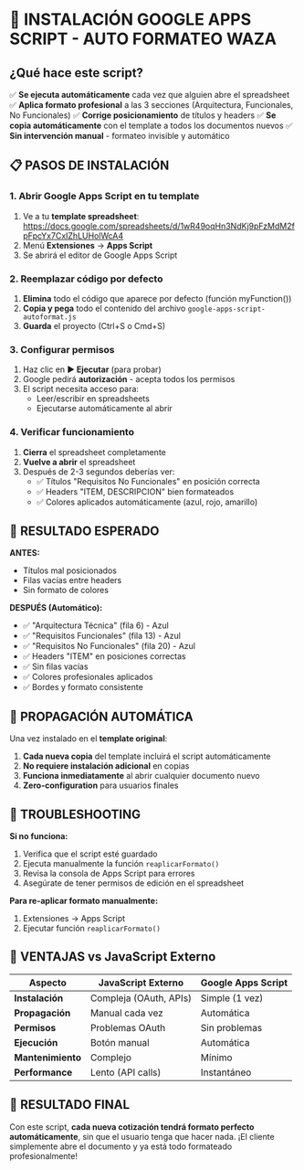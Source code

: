 # 🚀 INSTALACIÓN GOOGLE APPS SCRIPT - AUTO FORMATEO WAZA

## ¿Qué hace este script?

✅ **Se ejecuta automáticamente** cada vez que alguien abre el spreadsheet
✅ **Aplica formato profesional** a las 3 secciones (Arquitectura, Funcionales, No Funcionales)
✅ **Corrige posicionamiento** de títulos y headers
✅ **Se copia automáticamente** con el template a todos los documentos nuevos
✅ **Sin intervención manual** - formateo invisible y automático

## 📋 PASOS DE INSTALACIÓN

### 1. Abrir Google Apps Script en tu template

1. Ve a tu **template spreadsheet**: https://docs.google.com/spreadsheets/d/1wR49oqHn3NdKj9pFzMdM2fpFpcYx7CxIZhLUHolWcA4
2. Menú **Extensiones** → **Apps Script**
3. Se abrirá el editor de Google Apps Script

### 2. Reemplazar código por defecto

1. **Elimina** todo el código que aparece por defecto (función myFunction())
2. **Copia y pega** todo el contenido del archivo `google-apps-script-autoformat.js`
3. **Guarda** el proyecto (Ctrl+S o Cmd+S)

### 3. Configurar permisos

1. Haz clic en **▶️ Ejecutar** (para probar)
2. Google pedirá **autorización** - acepta todos los permisos
3. El script necesita acceso para:
   - Leer/escribir en spreadsheets
   - Ejecutarse automáticamente al abrir

### 4. Verificar funcionamiento

1. **Cierra** el spreadsheet completamente
2. **Vuelve a abrir** el spreadsheet
3. Después de 2-3 segundos deberías ver:
   - ✅ Títulos "Requisitos No Funcionales" en posición correcta
   - ✅ Headers "ITEM, DESCRIPCION" bien formateados
   - ✅ Colores aplicados automáticamente (azul, rojo, amarillo)

## 🎯 RESULTADO ESPERADO

**ANTES:**
- Títulos mal posicionados
- Filas vacías entre headers
- Sin formato de colores

**DESPUÉS (Automático):**
- ✅ "Arquitectura Técnica" (fila 6) - Azul
- ✅ "Requisitos Funcionales" (fila 13) - Azul
- ✅ "Requisitos No Funcionales" (fila 20) - Azul
- ✅ Headers "ITEM" en posiciones correctas
- ✅ Sin filas vacías
- ✅ Colores profesionales aplicados
- ✅ Bordes y formato consistente

## 🔄 PROPAGACIÓN AUTOMÁTICA

Una vez instalado en el **template original**:

1. **Cada nueva copia** del template incluirá el script automáticamente
2. **No requiere instalación adicional** en copias
3. **Funciona inmediatamente** al abrir cualquier documento nuevo
4. **Zero-configuration** para usuarios finales

## 🐛 TROUBLESHOOTING

**Si no funciona:**
1. Verifica que el script esté guardado
2. Ejecuta manualmente la función `reaplicarFormato()`
3. Revisa la consola de Apps Script para errores
4. Asegúrate de tener permisos de edición en el spreadsheet

**Para re-aplicar formato manualmente:**
1. Extensiones → Apps Script
2. Ejecutar función `reaplicarFormato()`

## 📝 VENTAJAS vs JavaScript Externo

| Aspecto | JavaScript Externo | Google Apps Script |
|---------|-------------------|-------------------|
| **Instalación** | Compleja (OAuth, APIs) | Simple (1 vez) |
| **Propagación** | Manual cada vez | Automática |
| **Permisos** | Problemas OAuth | Sin problemas |
| **Ejecución** | Botón manual | Automática |
| **Mantenimiento** | Complejo | Mínimo |
| **Performance** | Lento (API calls) | Instantáneo |

## 🎉 RESULTADO FINAL

Con este script, **cada nueva cotización tendrá formato perfecto automáticamente**, sin que el usuario tenga que hacer nada. ¡El cliente simplemente abre el documento y ya está todo formateado profesionalmente!